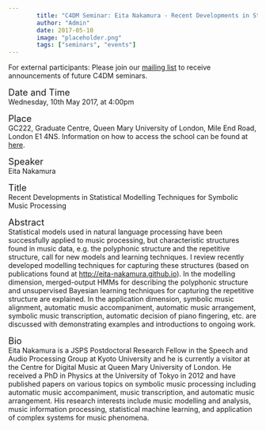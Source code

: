 ```yaml
---
        title: "C4DM Seminar: Eita Nakamura - Recent Developments in Statistical Modelling Techniques for Symbolic Music Processing"
        author: "Admin"
        date: 2017-05-10
        image: "placeholder.png"
        tags: ["seminars", "events"]
---
```


<p>For external participants: Please join our <a href="/seminars.html">mailing list</a> to receive announcements of future C4DM seminars.</p>


<span style="font-size: 130%;">Date and Time</span></br>
Wednesday, 10th May 2017, at 4:00pm

<span style="font-size: 130%;">Place</span></br>
GC222, Graduate Centre, Queen Mary University of London, Mile End Road, London E1 4NS. Information on how to access the school can be found at <a href="http://www.eecs.qmul.ac.uk/contact-us/">here</a>.

<span style="font-size: 130%;">Speaker</span></br>
Eita Nakamura

<span style="font-size: 130%;">Title</span></br>
Recent Developments in Statistical Modelling Techniques for Symbolic Music Processing

<span style="font-size: 130%;">Abstract</span></br>
Statistical models used in natural language processing have been successfully applied to music processing, but characteristic structures found in music data, e.g. the polyphonic structure and the repetitive structure, call for new models and learning techniques. I review recently developed modelling techniques for capturing these structures (based on publications found at http://eita-nakamura.github.io). In the modelling dimension, merged-output HMMs for describing the polyphonic structure and unsupervised Bayesian learning techniques for capturing the repetitive structure are explained. In the application dimension, symbolic music alignment, automatic music accompaniment, automatic music arrangement, symbolic music transcription, automatic decision of piano fingering, etc. are discussed with demonstrating examples and introductions to ongoing work.

<span style="font-size: 130%;">Bio</span></br>
Eita Nakamura is a JSPS Postdoctoral Research Fellow in the Speech and Audio Processing Group at Kyoto University and he is currently a visitor at the Centre for Digital Music at Queen Mary University of London. He received a PhD in Physics at the University of Tokyo in 2012 and have published papers on various topics on symbolic music processing including automatic music accompaniment, music transcription, and automatic music arrangement. His research interests include music modelling and analysis, music information processing, statistical machine learning, and application of complex systems for music phenomena.
